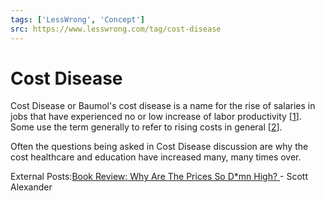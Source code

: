 ```yaml
---
tags: ['LessWrong', 'Concept']
src: https://www.lesswrong.com/tag/cost-disease
---
```


# Cost Disease
Cost Disease or Baumol's cost disease is a name for the rise of salaries in jobs that have experienced no or low increase of labor productivity [[1](https://en.wikipedia.org/wiki/Baumol%27s_cost_disease)]. Some use the term generally to refer to rising costs in general [[2](https://www.lesswrong.com/posts/BBQ5HEnL3ShefQxEj/considerations-on-cost-disease)].

Often the questions being asked in Cost Disease discussion are why the cost healthcare and education have increased many, many times over.

External Posts:[Book Review: Why Are The Prices So D*mn High? ](https://slatestarcodex.com/2019/06/10/book-review-the-prices-are-too-dmn-high/)- Scott Alexander 

